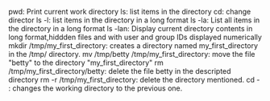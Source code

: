 pwd: Print current work directory
ls: list items in the directory
cd: change director
ls -l: list items in the directory in a long format
ls -la: List all items in the directory in a long format
ls -lan: Display current directory contents in long format,hiddden files and with user and group IDs displayed numerically
mkdir /tmp/my_first_directory: creates a directory named my_first_directory in the /tmp/ directory.
mv /tmp/betty /tmp/my_first_directory: move the file "betty" to the directory "my_first_directory"
rm /tmp/my_first_directory/betty: delete the file betty in the descripted directory
rm -r /tmp/my_first_directory: delete the directory mentioned.
cd - : changes the working directory to the previous one.
